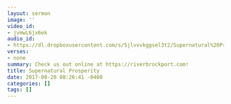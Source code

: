 ```yaml
---
layout: sermon
image: ''
video_id:
- jvmwL6jx6ek
audio_id:
- https://dl.dropboxusercontent.com/s/5jlvvvkggsel3t2/Supernatural%20Prosperity.mp3?dl=0
verses:
- none
summary: Check us out online at https://riverbrockport.com!
title: Supernatural Prosperity
date: 2017-08-20 08:26:41 -0400
categories: []
tags: []
---
```

